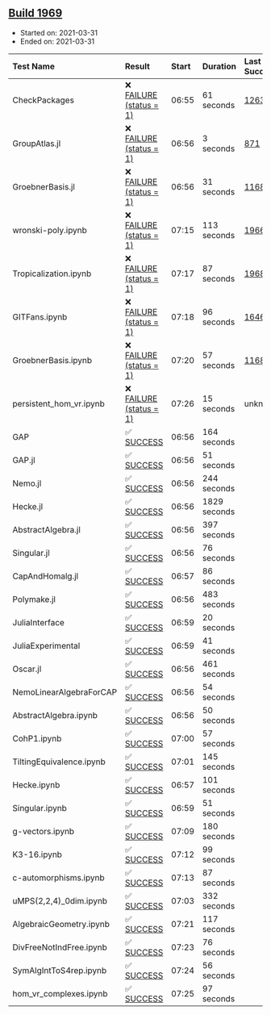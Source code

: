 ## [Build 1969](https://oscarci.mathematik.uni-kl.de/job/oscar-stable/1969/)

* Started on: 2021-03-31
* Ended on: 2021-03-31

| Test Name    | Result | Start | Duration | Last Success | First Failure |
|:-------------|:-------|:------|:---------|:-------------|:--------------|
| CheckPackages | ❌ [FAILURE (status = 1)](https://oscarci.mathematik.uni-kl.de/job/oscar-stable/1969/artifact/logs/build-1969/CheckPackages.log) | 06:55 | 61 seconds | [1263](https://oscarci.mathematik.uni-kl.de/job/oscar-stable/1263/) | [1264](https://oscarci.mathematik.uni-kl.de/job/oscar-stable/1264/) |
| GroupAtlas.jl | ❌ [FAILURE (status = 1)](https://oscarci.mathematik.uni-kl.de/job/oscar-stable/1969/artifact/logs/build-1969/GroupAtlas.jl.log) | 06:56 | 3 seconds | [871](https://oscarci.mathematik.uni-kl.de/job/oscar-stable/871/) | [872](https://oscarci.mathematik.uni-kl.de/job/oscar-stable/872/) |
| GroebnerBasis.jl | ❌ [FAILURE (status = 1)](https://oscarci.mathematik.uni-kl.de/job/oscar-stable/1969/artifact/logs/build-1969/GroebnerBasis.jl.log) | 06:56 | 31 seconds | [1168](https://oscarci.mathematik.uni-kl.de/job/oscar-stable/1168/) | [1169](https://oscarci.mathematik.uni-kl.de/job/oscar-stable/1169/) |
| wronski-poly.ipynb | ❌ [FAILURE (status = 1)](https://oscarci.mathematik.uni-kl.de/job/oscar-stable/1969/artifact/logs/build-1969/wronski-poly.ipynb.log) | 07:15 | 113 seconds | [1966](https://oscarci.mathematik.uni-kl.de/job/oscar-stable/1966/) | [1967](https://oscarci.mathematik.uni-kl.de/job/oscar-stable/1967/) |
| Tropicalization.ipynb | ❌ [FAILURE (status = 1)](https://oscarci.mathematik.uni-kl.de/job/oscar-stable/1969/artifact/logs/build-1969/Tropicalization.ipynb.log) | 07:17 | 87 seconds | [1968](https://oscarci.mathematik.uni-kl.de/job/oscar-stable/1968/) | [1969](https://oscarci.mathematik.uni-kl.de/job/oscar-stable/1969/) |
| GITFans.ipynb | ❌ [FAILURE (status = 1)](https://oscarci.mathematik.uni-kl.de/job/oscar-stable/1969/artifact/logs/build-1969/GITFans.ipynb.log) | 07:18 | 96 seconds | [1646](https://oscarci.mathematik.uni-kl.de/job/oscar-stable/1646/) | [1647](https://oscarci.mathematik.uni-kl.de/job/oscar-stable/1647/) |
| GroebnerBasis.ipynb | ❌ [FAILURE (status = 1)](https://oscarci.mathematik.uni-kl.de/job/oscar-stable/1969/artifact/logs/build-1969/GroebnerBasis.ipynb.log) | 07:20 | 57 seconds | [1168](https://oscarci.mathematik.uni-kl.de/job/oscar-stable/1168/) | [1169](https://oscarci.mathematik.uni-kl.de/job/oscar-stable/1169/) |
| persistent_hom_vr.ipynb | ❌ [FAILURE (status = 1)](https://oscarci.mathematik.uni-kl.de/job/oscar-stable/1969/artifact/logs/build-1969/persistent_hom_vr.ipynb.log) | 07:26 | 15 seconds | unknown | unknown |
| GAP | ✅ [SUCCESS](https://oscarci.mathematik.uni-kl.de/job/oscar-stable/1969/artifact/logs/build-1969/GAP.log) | 06:56 | 164 seconds |  |  |
| GAP.jl | ✅ [SUCCESS](https://oscarci.mathematik.uni-kl.de/job/oscar-stable/1969/artifact/logs/build-1969/GAP.jl.log) | 06:56 | 51 seconds |  |  |
| Nemo.jl | ✅ [SUCCESS](https://oscarci.mathematik.uni-kl.de/job/oscar-stable/1969/artifact/logs/build-1969/Nemo.jl.log) | 06:56 | 244 seconds |  |  |
| Hecke.jl | ✅ [SUCCESS](https://oscarci.mathematik.uni-kl.de/job/oscar-stable/1969/artifact/logs/build-1969/Hecke.jl.log) | 06:56 | 1829 seconds |  |  |
| AbstractAlgebra.jl | ✅ [SUCCESS](https://oscarci.mathematik.uni-kl.de/job/oscar-stable/1969/artifact/logs/build-1969/AbstractAlgebra.jl.log) | 06:56 | 397 seconds |  |  |
| Singular.jl | ✅ [SUCCESS](https://oscarci.mathematik.uni-kl.de/job/oscar-stable/1969/artifact/logs/build-1969/Singular.jl.log) | 06:56 | 76 seconds |  |  |
| CapAndHomalg.jl | ✅ [SUCCESS](https://oscarci.mathematik.uni-kl.de/job/oscar-stable/1969/artifact/logs/build-1969/CapAndHomalg.jl.log) | 06:57 | 86 seconds |  |  |
| Polymake.jl | ✅ [SUCCESS](https://oscarci.mathematik.uni-kl.de/job/oscar-stable/1969/artifact/logs/build-1969/Polymake.jl.log) | 06:56 | 483 seconds |  |  |
| JuliaInterface | ✅ [SUCCESS](https://oscarci.mathematik.uni-kl.de/job/oscar-stable/1969/artifact/logs/build-1969/JuliaInterface.log) | 06:59 | 20 seconds |  |  |
| JuliaExperimental | ✅ [SUCCESS](https://oscarci.mathematik.uni-kl.de/job/oscar-stable/1969/artifact/logs/build-1969/JuliaExperimental.log) | 06:59 | 41 seconds |  |  |
| Oscar.jl | ✅ [SUCCESS](https://oscarci.mathematik.uni-kl.de/job/oscar-stable/1969/artifact/logs/build-1969/Oscar.jl.log) | 06:56 | 461 seconds |  |  |
| NemoLinearAlgebraForCAP | ✅ [SUCCESS](https://oscarci.mathematik.uni-kl.de/job/oscar-stable/1969/artifact/logs/build-1969/NemoLinearAlgebraForCAP.log) | 06:56 | 54 seconds |  |  |
| AbstractAlgebra.ipynb | ✅ [SUCCESS](https://oscarci.mathematik.uni-kl.de/job/oscar-stable/1969/artifact/logs/build-1969/AbstractAlgebra.ipynb.log) | 06:56 | 50 seconds |  |  |
| CohP1.ipynb | ✅ [SUCCESS](https://oscarci.mathematik.uni-kl.de/job/oscar-stable/1969/artifact/logs/build-1969/CohP1.ipynb.log) | 07:00 | 57 seconds |  |  |
| TiltingEquivalence.ipynb | ✅ [SUCCESS](https://oscarci.mathematik.uni-kl.de/job/oscar-stable/1969/artifact/logs/build-1969/TiltingEquivalence.ipynb.log) | 07:01 | 145 seconds |  |  |
| Hecke.ipynb | ✅ [SUCCESS](https://oscarci.mathematik.uni-kl.de/job/oscar-stable/1969/artifact/logs/build-1969/Hecke.ipynb.log) | 06:57 | 101 seconds |  |  |
| Singular.ipynb | ✅ [SUCCESS](https://oscarci.mathematik.uni-kl.de/job/oscar-stable/1969/artifact/logs/build-1969/Singular.ipynb.log) | 06:59 | 51 seconds |  |  |
| g-vectors.ipynb | ✅ [SUCCESS](https://oscarci.mathematik.uni-kl.de/job/oscar-stable/1969/artifact/logs/build-1969/g-vectors.ipynb.log) | 07:09 | 180 seconds |  |  |
| K3-16.ipynb | ✅ [SUCCESS](https://oscarci.mathematik.uni-kl.de/job/oscar-stable/1969/artifact/logs/build-1969/K3-16.ipynb.log) | 07:12 | 99 seconds |  |  |
| c-automorphisms.ipynb | ✅ [SUCCESS](https://oscarci.mathematik.uni-kl.de/job/oscar-stable/1969/artifact/logs/build-1969/c-automorphisms.ipynb.log) | 07:13 | 87 seconds |  |  |
| uMPS(2,2,4)_0dim.ipynb | ✅ [SUCCESS](https://oscarci.mathematik.uni-kl.de/job/oscar-stable/1969/artifact/logs/build-1969/uMPS-2-2-4-_0dim.ipynb.log) | 07:03 | 332 seconds |  |  |
| AlgebraicGeometry.ipynb | ✅ [SUCCESS](https://oscarci.mathematik.uni-kl.de/job/oscar-stable/1969/artifact/logs/build-1969/AlgebraicGeometry.ipynb.log) | 07:21 | 117 seconds |  |  |
| DivFreeNotIndFree.ipynb | ✅ [SUCCESS](https://oscarci.mathematik.uni-kl.de/job/oscar-stable/1969/artifact/logs/build-1969/DivFreeNotIndFree.ipynb.log) | 07:23 | 76 seconds |  |  |
| SymAlgIntToS4rep.ipynb | ✅ [SUCCESS](https://oscarci.mathematik.uni-kl.de/job/oscar-stable/1969/artifact/logs/build-1969/SymAlgIntToS4rep.ipynb.log) | 07:24 | 56 seconds |  |  |
| hom_vr_complexes.ipynb | ✅ [SUCCESS](https://oscarci.mathematik.uni-kl.de/job/oscar-stable/1969/artifact/logs/build-1969/hom_vr_complexes.ipynb.log) | 07:25 | 97 seconds |  |  |

